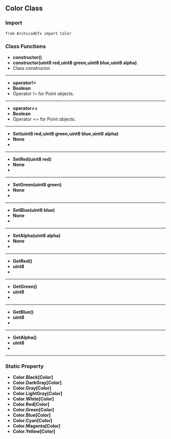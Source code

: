 ## Color Class

### Import
```
from ArchicadGfx import Color
``` 

### Class Functions

* **constructor()**
* **constructor(uint8 red,uint8 green,uint8 blue,uint8 alpha)**
* Class constructor.
-----

* **operator!=**
* **Boolean**
* Operator != for Point objects.
-----

* **operator==**
* **Boolean**
* Operator == for Point objects.
-----

* **Set(uint8 red,uint8 green,uint8 blue,uint8 alpha)**
* **None**
* 
-----

* **SetRed(uint8 red)**
* **None**
* 
-----

* **SetGreen(uint8 green)**
* **None**
* 
-----

* **SetBlue(uint8 blue)**
* **None**
* 
-----

* **SetAlpha(uint8 alpha)**
* **None**
* 
-----

* **GetRed()**
* **uint8**
* 
-----

* **GetGreen()**
* **uint8**
* 
-----

* **GetBlue()**
* **uint8**
* 
-----

* **GetAlpha()**
* **uint8**
* 
-----

### Static Property

* **Color.Black[Color]**
* **Color.DarkGray[Color]**
* **Color.Gray[Color]**
* **Color.LightGray[Color]**
* **Color.White[Color]**
* **Color.Red[Color]**
* **Color.Green[Color]**
* **Color.Blue[Color]**
* **Color.Cyan[Color]**
* **Color.Magenta[Color]**
* **Color.Yellow[Color]**

